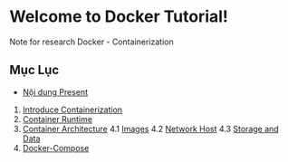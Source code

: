 # Welcome to Docker Tutorial!

Note for research Docker - Containerization

## Mục Lục

- [Nội dung Present](./Note-Present-Docker/Khung%20Presentation.md)

1. [Introduce Containerization](./Note-Present-Docker/P1-Introduce_Containerization.md)
2. [Container Runtime](./Note-Present-Docker/P2-Container_Runtime.md)
3. [Container Architecture](./Note-Present-Docker/P3-Docker_Architecture.md)
4.1 [Images](./Note-Present-Docker/P4.1-Image.md)
4.2 [Network Host](./Note-Present-Docker/P4.2-Network-host.md)
4.3 [Storage and Data](./Note-Present-Docker/P4.3-Storage_and_Data.md)
5. [Docker-Compose](./Note-Present-Docker/P5-Docker-Compose.md)